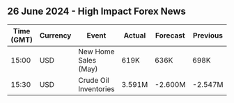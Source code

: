 ## 26 June 2024 - High Impact Forex News

| Time (GMT) | Currency | Event | Actual | Forecast | Previous |
|------|----------|-------|--------|----------|----------|
| 15:00 | USD | New Home Sales (May) | 619K | 636K | 698K |
| 15:30 | USD | Crude Oil Inventories | 3.591M | -2.600M | -2.547M |
